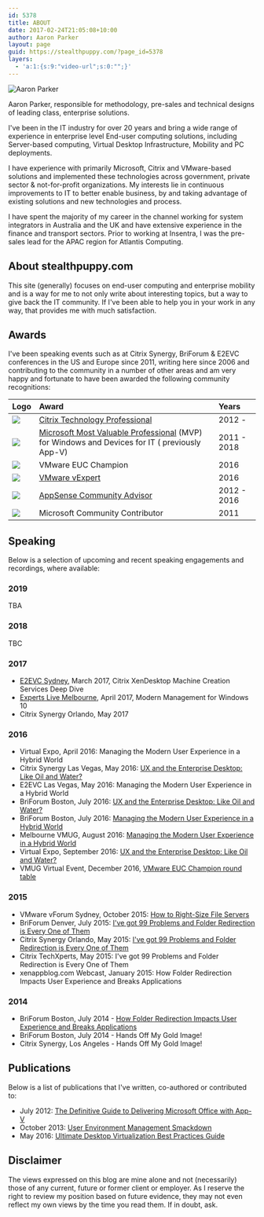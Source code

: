 ```yaml
---
id: 5378
title: ABOUT
date: 2017-02-24T21:05:08+10:00
author: Aaron Parker
layout: page
guid: https://stealthpuppy.com/?page_id=5378
layers:
  - 'a:1:{s:9:"video-url";s:0:"";}'
---
```

![Aaron Parker]({{site.baseurl}}/media/about/AaronParkerHeadShot125.jpg)

Aaron Parker, responsible for methodology, pre-sales and technical designs of leading class, enterprise solutions.

I've been in the IT industry for over 20 years and bring a wide range of experience in enterprise level End-user computing solutions, including Server-based computing, Virtual Desktop Infrastructure, Mobility and PC deployments.

I have experience with primarily Microsoft, Citrix and VMware-based solutions and implemented these technologies across government, private sector & not-for-profit organizations. My interests lie in continuous improvements to IT to better enable business, by and taking advantage of existing solutions and new technologies and process.

I have spent the majority of my career in the channel working for system integrators in Australia and the UK and have extensive experience in the finance and transport sectors. Prior to working at Insentra, I was the pre-sales lead for the APAC region for Atlantis Computing.

## About stealthpuppy.com

This site (generally) focuses on end-user computing and enterprise mobility and is a way for me to not only write about interesting topics, but a way to give back the IT community. If I've been able to help you in your work in any way, that provides me with much satisfaction.

## Awards

I've been speaking events such as at Citrix Synergy, BriForum & E2EVC conferences in the US and Europe since 2011, writing here since 2006 and contributing to the community in a number of other areas and am very happy and fortunate to have been awarded the following community recognitions:  

| Logo | Award | Years |
|:--|:--|:--|
| ![]({{site.baseurl}}/media/about/CitrixTechnologyProfessional.jpg) | [Citrix Technology Professional](https://www.citrix.com/community/ctp/awardees.html) | 2012 - |
| ![]({{site.baseurl}}/media/about/MicrosoftMVP.png) | [Microsoft Most Valuable Professional](https://mvp.microsoft.com/en-us/mvp/Aaron%20%20Parker-4030523) (MVP) for Windows and Devices for IT ( previously App-V) | 2011 - 2018 |
| ![]({{site.baseurl}}/media/about/VMwareEUCChampion.png) | VMware EUC Champion | 2016 |
| ![]({{site.baseurl}}/media/about/VMwarevExpert.jpg) | [VMware vExpert](http://blogs.vmware.com/vmtn/2016/02/vexpert-2016-award-announcement.html) | 2016 |
| ![]({{site.baseurl}}/media/about/AppSenseCommunityAdvisor.png) | [AppSense Community Advisor](http://blog.appsense.com/2012/11/appsense-community-advisor-program/) | 2012 - 2016 |
| ![]({{site.baseurl}}/media/about/MicrosoftCommunityContributor.png) | Microsoft Community Contributor | 2011 |

## Speaking

Below is a selection of upcoming and recent speaking engagements and recordings, where available:

### 2019

TBA

### 2018

TBC

### 2017

* [E2EVC Sydney](http://www.e2evc.com/home/HomeEU.aspx#SYDNEY), March 2017, Citrix XenDesktop Machine Creation Services Deep Dive
* [Experts Live Melbourne](https://www.expertslive.org.au/), April 2017, Modern Management for Windows 10
* Citrix Synergy Orlando, May 2017

### 2016

* Virtual Expo, April 2016: Managing the Modern User Experience in a Hybrid World
* Citrix Synergy Las Vegas, May 2016: [UX and the Enterprise Desktop: Like Oil and Water?](https://youtu.be/8TpXl80fkKQ)
* E2EVC Las Vegas, May 2016: Managing the Modern User Experience in a Hybrid World
* BriForum Boston, July 2016: [UX and the Enterprise Desktop: Like Oil and Water?](http://briforum.com/2016/US/)
* BriForum Boston, July 2016: [Managing the Modern User Experience in a Hybrid World](http://briforum.com/2016/US/)
* Melbourne VMUG, August 2016: [Managing the Modern User Experience in a Hybrid World](http://vmug.com/melbourne)
* Virtual Expo, September 2016: [UX and the Enterprise Desktop: Like Oil and Water?](https://xenapptraining.leadpages.co/xbve092016/)
* VMUG Virtual Event, December 2016, [VMware EUC Champion round table](https://www.vmug.com/Attend/VMUG-Virtual-Event)

### 2015

* VMware vForum Sydney, October 2015: [How to Right-Size File Servers](https://www.youtube.com/watch?v=v-bpqq2Xxq4)
* BriForum Denver, July 2015: [I've got 99 Problems and Folder Redirection is Every One of Them](http://www.brianmadden.com/video/BriForum-2015-Ive-Got-99-Problems-and-Folder-Redirection-is-Every-One-of-Them)
* Citrix Synergy Orlando, May 2015: [I've got 99 Problems and Folder Redirection is Every One of Them](https://www.mycugc.org/p/do/sd/sid=25)
* Citrix TechXperts, May 2015: I've got 99 Problems and Folder Redirection is Every One of Them
* xenappblog.com Webcast, January 2015: How Folder Redirection Impacts User Experience and Breaks Applications

### 2014

* BriForum Boston, July 2014 - [How Folder Redirection Impacts User Experience and Breaks Applications](http://www.brianmadden.com/video/BriForum-2014-Boston-How-Folder-Redirection-Impacts-User-Experience-and-Breaks-Applications)
* BriForum Boston, July 2014 - Hands Off My Gold Image!
* Citrix Synergy, Los Angeles - Hands Off My Gold Image!

## Publications

Below is a list of publications that I've written, co-authored or contributed to:

* July 2012: [The Definitive Guide to Delivering Microsoft Office with App-V](http://blog.stealthpuppy.com/community/white-paper-the-definitive-guide-to-delivering-microsoft-office-with-app-v/)
* October 2013: [User Environment Management Smackdown](http://www.brianmadden.com/opinion/Fight-Appsense-Citrix-Immidio-Microsoft-Liquidware-Labs-PolicyPak-RES-Scense-and-others)
* May 2016: [Ultimate Desktop Virtualization Best Practices Guide](http://community.atlantiscomputing.com/blog/Atlantis/May-2016/Ultimate-Virtualization-Best-Practices-Guide)

## Disclaimer

The views expressed on this blog are mine alone and not (necessarily) those of any current, future or former client or employer. As I reserve the right to review my position based on future evidence, they may not even reflect my own views by the time you read them. If in doubt, ask.